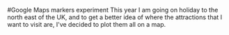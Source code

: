 #Google Maps markers experiment
This year I am going on holiday to the north east of the UK, and to get a better idea of where the attractions 
that I want to visit are, I've decided to plot them all on a map.
